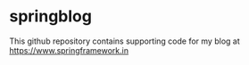 # springblog
This github repository contains supporting code for my blog at https://www.springframework.in
